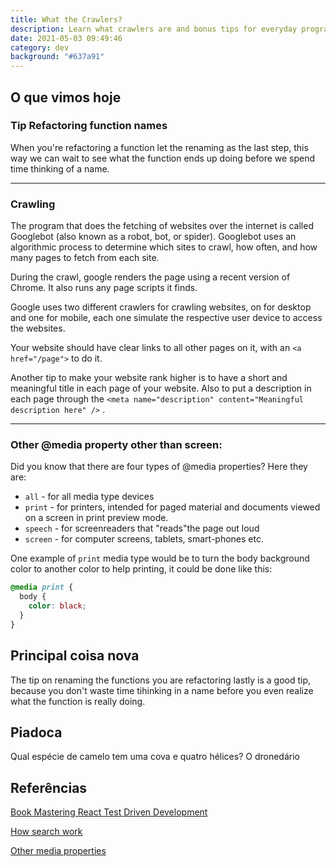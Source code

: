 ```yaml
---
title: What the Crawlers?
description: Learn what crawlers are and bonus tips for everyday programming life.
date: 2021-05-03 09:49:46
category: dev
background: "#637a91"
---
```


## O que vimos hoje

### Tip Refactoring function names

When you're refactoring a function let the renaming as the last step, this way we can wait to see what the function ends up doing before we spend time thinking of a name.

---

### Crawling

The program that does the fetching of websites over the internet is called Googlebot (also known as a robot, bot, or spider). Googlebot uses an algorithmic process to determine which sites to crawl, how often, and how many pages to fetch from each site.

During the crawl, google renders the page using a recent version of Chrome. It also runs any page scripts it finds.

Google uses two different crawlers for crawling websites, on for desktop and one for mobile, each one simulate the respective user device to access the websites.

Your website should have clear links to all other pages on it, with an `<a href="/page">` to do it.

Another tip to make your website rank higher is to have a short and meaningful title in each page of your website. Also to put a description in each page through the `<meta name="description" content="Meaningful description here" />` .

---

### Other @media property other than screen:

Did you know that there are four types of @media properties? Here they are:

- `all` - for all media type devices
- `print` - for printers, intended for paged material and documents viewed on a screen in print preview mode.
- `speech` - for screenreaders that "reads"the page out loud
- `screen` - for computer screens, tablets, smart-phones etc.

One example of `print` media type would be to turn the body background color to another color to help printing, it could be done like this:

```css
@media print {
  body {
    color: black;
  }
}
```

## Principal coisa nova

The tip on renaming the functions you are refactoring lastly is a good tip, because you don't waste time tihinking in a name before you even realize what the function is really doing.

## Piadoca

Qual espécie de camelo tem uma cova e quatro hélices? O dronedário

## Referências

[Book Mastering React Test Driven Development](https://www.amazon.com.br/dp/B07RJCLX5C/ref=dp-kindle-redirect?_encoding=UTF8&btkr=1)

[How search work](https://developers.google.com/search/docs/beginner/how-search-works)

[Other media properties](https://yangshun.github.io/front-end-interview-handbook/en/css-questions#can-you-give-an-example-of-an-media-property-other-than-screen)
